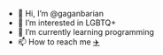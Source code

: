 - 👋 Hi, I’m @gaganbarian
- 👀 I’m interested in LGBTQ+
- 🌱 I’m currently learning programming
- 📫 How to reach me <a href="https://t.me/gaganbarian">✈️</a>

<!---
gaganbarian/gaganbarian is a ✨ special ✨ repository because its `README.md` (this file) appears on your GitHub profile.
You can click the Preview link to take a look at your changes.
--->
